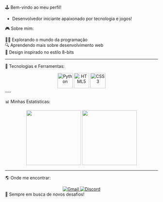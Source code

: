 🕹️ Bem-vindo ao meu perfil!

+ Desenvolvedor iniciante apaixonado por tecnologia e jogos!



🎮 Sobre mim:

🧑‍💻 Explorando o mundo da programação <br> 🔍 Aprendendo mais sobre desenvolvimento web <br> 🎨 Design inspirado no estilo 8-bits <br>


---

🚀 Tecnologias e Ferramentas:

<div align="center">
  <img src="https://cdn.jsdelivr.net/gh/devicons/devicon/icons/python/python-original.svg" height="50" alt="Python"/>
  <img src="https://cdn.jsdelivr.net/gh/devicons/devicon/icons/html5/html5-original.svg" height="50" alt="HTML5"/>
  <img src="https://cdn.jsdelivr.net/gh/devicons/devicon/icons/css3/css3-original.svg" height="50" alt="CSS3"/>
</div>
---

📊 Minhas Estatísticas:

<div align="center">
  <img height="180em" src="https://github-readme-stats.vercel.app/api?username=Gabriel4545855&show_icons=true&theme=gruvbox" />
  <img height="180em" src="https://github-readme-stats.vercel.app/api/top-langs/?username=Gabriel4545855&layout=compact&langs_count=6&theme=gruvbox" />
</div>


---

🌎 Onde me encontrar:

<div align="center">
  <a href="mailto:gabrieltulio3008@gmail.com">
    <img src="https://img.shields.io/badge/Gmail-D14836?style=for-the-badge&logo=gmail&logoColor=white" alt="Gmail"/>
  </a>
  <a href="https://discord.com/users/1356401338229067826" target="_blank">
    <img src="https://img.shields.io/badge/Discord-5865F2?style=for-the-badge&logo=discord&logoColor=white" alt="Discord"/>
  </a>
</div>📢 Sempre em busca de novos desafios!

